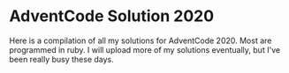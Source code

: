 # AdventCode Solution 2020

Here is a compilation of all my solutions for AdventCode 2020. Most are programmed in ruby. I will upload more of my solutions eventually, but I've been really busy these days.

